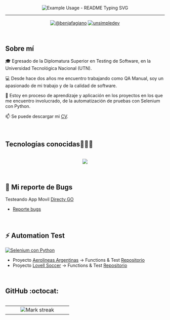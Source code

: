 <!--Título con movimiento-->
<p align="center">
  <img src="https://readme-typing-svg.demolab.com?font=Fira+Code&pause=1000&color=F744E1&center=true&vCenter=true&width=435&lines=Benjam%C3%ADn+Fagiano;QA+Manual+y+Automation" 
       alt="Example Usage - README Typing SVG">
  </p>


---
<!-- Redes sociales-->

<p align="center">
 <a href="https://www.youtube.com/channel/UCztNdsov4I7D67AxJHyVBZg" target="blank"><img align="center" src="https://img.shields.io/badge/YouTube-FF0000?style=for-the-badge&logo=youtube&logoColor=white" alt="@benjafagiano"  /></a>
 <a href="https://www.linkedin.com/in/benjaminfagiano/" target="blank"><img align="center" src="https://img.shields.io/badge/LinkedIn-0077B5?style=for-the-badge&logo=linkedin&logoColor=white" alt="unsimpledev"/></a>
  </p>
<br>


<h2>Sobre mí</h2> 
<p align="left">

🎓 Egresado de la Diplomatura Superior en Testing de Software, en la Universidad Tecnológica Nacional (UTN).

💻 Desde hace dos años me encuentro trabajando como QA Manual, soy un apasionado de mi trabajo y de la calidad de software.

📝 Estoy en proceso de aprendizaje y aplicación en los proyectos en los que me encuentro involucrado, de la automatización de pruebas con Selenium con Python.

📫 Se puede descargar mi [CV](https://drive.google.com/file/d/1qsfmpV_-CDevqqzmyBfzim8QSHsDz-gu/view?usp=drive_link).
   </p>
 <br>

<h2 >Tecnologías conocidas👨🏻‍💻</h2>

<!--tech stack icons-->
<p align="center">
  <br>
  <a href="https://skillicons.dev">
    <img src="https://skillicons.dev/icons?i=androidstudio,apple,bitbucket,docker,github,mysql,postman,pycharm,py,selenium,vscode,linux,windows,gmail,&perline=7" />
  </a>
</p>
<br>
<!-------------------------->



<h2> 🐞 Mi reporte de Bugs </h2>
<p align="left">

  Testeando App Movil [Directv GO](https://www.directvgo.com/ar/home)
  
  - [Reporte bugs](https://docs.google.com/spreadsheets/d/1MmPeXWwsGxTRV54xnryxqAOSuD36d1Hnqs4jhMmFFBA/edit?usp=sharing)
   
  </p>
<br>
   
<h2>⚡ Automation Test </h2> 

<p align="left">

[![Selenium con Python](https://skillicons.dev/icons?i=selenium,py)](https://skillicons.dev)  

  - Proyecto [Aerolineas Argentinas](https://www.aerolineas.com.ar/)  -> Functions & Test [Repositorio](https://github.com/BenjaFagiano/automatizacion-aerolineas-python)
  - Proyecto [Lovell Soccer](https://www.lovellsoccer.uk/) -> Functions & Test [Repositorio](https://github.com/BenjaFagiano/lovellSoccer)

  </p>
<br>


<h2>GitHub :octocat:</h2>
<!--- stats (start) -->
<p align="center">
  <!--- stats (start) -->
<table align="left">
<tr border="none">
<td width="60%" align="center">
 
  <img  title="🔥 Get streak stats for your profile at git.io/streak-stats" alt="Mark streak" src="http://github-readme-streak-stats.herokuapp.com?user=benjafagiano&theme=cobalt&hide_border=false" /> 
</td>
  <!--- stats (end) -->

  


